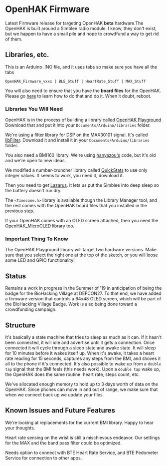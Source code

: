 # OpenHAK Firmware
Latest Firmware release for targeting OpenHAK **beta** hardware.The OpenHAK is built around a Simblee radio module. I know, they don't exist, but we happen to have a small pile and hope to crowdfund a way to get rid of them.

## Libraries, etc.
This is an Arduino .INO file, and it uses tabs so make sure you have all the tabs

`OpenHAK_Firmware_vxxx | BLE_Stuff | HeartRate_Stuff | MAX_Stuff`

You will also need to ensure that you have the **board files** for the OpenHAK. Please go [here](https://github.com/OpenHAK/Docs/blob/master/Getting%20Started%20With%20Arduino.md) to learn how to do that and do it. When it doubt, reboot.

### Libraries You Will Need
OpenHAK is in the process of building a library called [OpenHAK Playground](https://github.com/OpenHAK/OpenHAK_Playground) Download that and put it into your `Documents/Arduino/libraries` folder.

We're using a filter library for DSP on the MAX30101 signal. It's called [libFilter](https://github.com/MartinBloedorn/libFilter). Download it and install it in your `Documents/Arduino/libraries` folder.

You also need a BMI160 library. We're using [hanyazou's](https://github.com/hanyazou/BMI160-Arduino) code, but it's old and we're open to new ideas.

We modified a number-cruncher library called [QuickStats](https://github.com/OpenHAK/QuickStats) to use only integer values. It seems to  work, you need it, download it.

Then you need to get [Lazarus](https://github.com/OpenHAK/lazarus). It lets us put the Simblee into deep sleep so the battery doesn't run dry.

The `<Timezone.h>` library is available though the Library Manager tool, and the rest comes with the OpenHAK board files that you installed in the previous step.

If your OpenHAK comes with an OLED screen attached, then you need the [OpenHAK_MicroOLED](https://github.com/OpenHAK/OpenHAK_MicroOLED) library too.

### Important Thing To Know
The OpenHAK Playground library will target two hardware versions. Make sure that you select the right one at the top of the sketch, or you will loose some LED and GPIO functionality!

## Status
Remains a work in progress in the Summer of '19 in anticipation of being the badge for the BioHacking Village at DEFCON27. To that end, we have added a firmware version that controls a 64x48 OLED screen, which will be part of the BioHacking Village Badge. Work is also being done toward a crowdfunding campaign. 

## Structure

It's basically a state machine that tries to sleep as much as it can. If it hasn't been connected, it will idle and advertise until it gets a connection. Once connected it will cycle through a sleep state and awake state. It will sleep for 10 minutes before it wakes itself up. When it's awake, it takes a heart rate reading for 15 seconds, captures any steps from the BMI, and shoves it all to the phone if it's connected. It's also possible to wake up from a `double tap` signal that the BMI feels (this needs work). Upon a `double tap` wake up, the OpenHAK does the same routine: heart rate, steps count, etc.

We've allocated enough memory to hold up to 3 days worth of data on the OpenHAK. Since phones can move in and out of range, we make sure that when we connect back up we update your files.

## Known Issues and Future Features
We're looking at replacements for the current BMI library. Happy to hear your thoughts.

Heart rate sensing on the wrist is still a mischievous endeavor. Our settings for the MAX and the band pass filter could be optimized.

Needs option to connect with BTE Heart Rate Service, and BTE Pedometer Service for connection to other apps.
